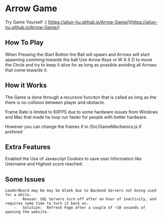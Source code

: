# Arrow Game

Try Game Yourself :)
[https://ailun-hu.github.io/Arrow-Game/](https://ailun-hu.github.io/Arrow-Game/)

## How To Play

When Pressing the Start Button the Ball will spawn
and Arrows will start spawning comming towards the ball
Use Arrow Keys or W A S D to move the Circle and try to keep
it alive for as long as possible avoiding all Arrows that 
come towards it.

## How it Works
    
The Game is done through a recursive funciton that is called
as long as the there is no collision between player and obstacle.

Frame Rate is limited to 60FPS due to some 
hardware issues from Windows and Mac 
that made he loop run faster for people with better hardware.

However you can change the frames if in /Src/GameMechanics.js if prefered


## Extra Features

Enabled the Use of Javascript Cookies to save user Information
like Username and Highest score reached.
    

## Some Issues
    LeaderBoard may be may be blank due to Backend Servers not being used for a while.
        -   Reason: SQL Servers turn off after an hour of inactivity, and requires some time to turn it back on.
        -   Solution:  Refresh Page after a couple of ~10 seconds of opening the website.


    
